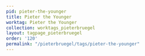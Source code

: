 ```yaml
---
pid: pieter-the-younger
title: Pieter the Younger
worktag: Pieter the Younger
collection: worktags_pieterbruegel
layout: tagpage_pieterbruegel
order: '120'
permalink: "/pieterbruegel/tags/pieter-the-younger"
---
```


